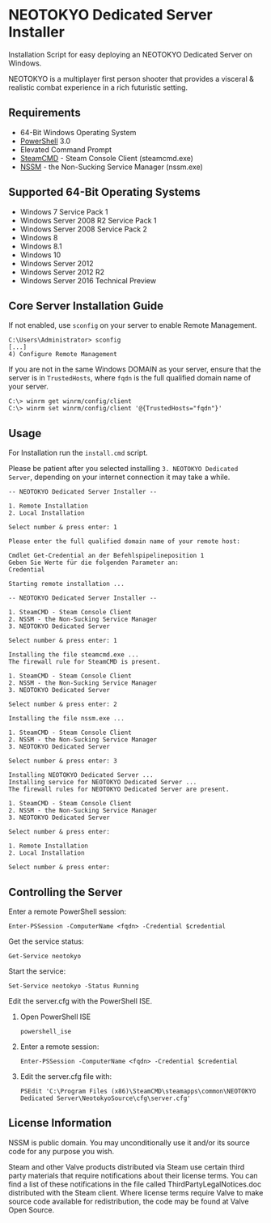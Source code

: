 # NEOTOKYO Dedicated Server Installer

Installation Script for easy deploying an NEOTOKYO Dedicated Server on Windows.

NEOTOKYO is a multiplayer first person shooter that provides a visceral & realistic combat experience in a rich futuristic setting.

## Requirements

* 64-Bit Windows Operating System
* [PowerShell](https://www.microsoft.com/en-us/download/details.aspx?id=34595) 3.0
* Elevated Command Prompt
* [SteamCMD](https://developer.valvesoftware.com/wiki/SteamCMD) - Steam Console Client (steamcmd.exe)
* [NSSM](http://www.nssm.cc) - the Non-Sucking Service Manager (nssm.exe)

## Supported 64-Bit Operating Systems

* Windows 7 Service Pack 1
* Windows Server 2008 R2 Service Pack 1
* Windows Server 2008 Service Pack 2
* Windows 8
* Windows 8.1
* Windows 10
* Windows Server 2012
* Windows Server 2012 R2
* Windows Server 2016 Technical Preview

## Core Server Installation Guide

If not enabled, use `sconfig` on your server to enable Remote Management.

	C:\Users\Administrator> sconfig
	[...]
	4) Configure Remote Management

If you are not in the same Windows DOMAIN as your server, ensure that the server is in `TrustedHosts`, where `fqdn` is the full qualified domain name of your server.

	C:\> winrm get winrm/config/client
	C:\> winrm set winrm/config/client '@{TrustedHosts="fqdn"}'

## Usage

For Installation run the `install.cmd` script.

Please be patient after you selected installing `3. NEOTOKYO Dedicated Server`, depending on your internet connection it may take a while.

	-- NEOTOKYO Dedicated Server Installer --

	1. Remote Installation
	2. Local Installation

	Select number & press enter: 1

	Please enter the full qualified domain name of your remote host:

	Cmdlet Get-Credential an der Befehlspipelineposition 1
	Geben Sie Werte für die folgenden Parameter an:
	Credential

	Starting remote installation ...

	-- NEOTOKYO Dedicated Server Installer --

	1. SteamCMD - Steam Console Client
	2. NSSM - the Non-Sucking Service Manager
	3. NEOTOKYO Dedicated Server

	Select number & press enter: 1

	Installing the file steamcmd.exe ...
	The firewall rule for SteamCMD is present.

	1. SteamCMD - Steam Console Client
	2. NSSM - the Non-Sucking Service Manager
	3. NEOTOKYO Dedicated Server

	Select number & press enter: 2

	Installing the file nssm.exe ...

	1. SteamCMD - Steam Console Client
	2. NSSM - the Non-Sucking Service Manager
	3. NEOTOKYO Dedicated Server

	Select number & press enter: 3

	Installing NEOTOKYO Dedicated Server ...
	Installing service for NEOTOKYO Dedicated Server ...
	The firewall rules for NEOTOKYO Dedicated Server are present.

	1. SteamCMD - Steam Console Client
	2. NSSM - the Non-Sucking Service Manager
	3. NEOTOKYO Dedicated Server

	Select number & press enter:

	1. Remote Installation
	2. Local Installation

	Select number & press enter:

## Controlling the Server

Enter a remote PowerShell session:

	Enter-PSSession -ComputerName <fqdn> -Credential $credential

Get the service status:

	Get-Service neotokyo

Start the service:

	Set-Service neotokyo -Status Running

Edit the server.cfg with the PowerShell ISE.

1. Open PowerShell ISE

	`powershell_ise`

2. Enter a remote session:

	`Enter-PSSession -ComputerName <fqdn> -Credential $credential`

3. Edit the server.cfg file with:

	`PSEdit 'C:\Program Files (x86)\SteamCMD\steamapps\common\NEOTOKYO Dedicated Server\NeotokyoSource\cfg\server.cfg'`

## License Information

NSSM is public domain. You may unconditionally use it and/or its source code for any purpose you wish.

Steam and other Valve products distributed via Steam use certain third party materials that require notifications about their license terms. You can find a list of these notifications in the file called ThirdPartyLegalNotices.doc distributed with the Steam client. Where license terms require Valve to make source code available for redistribution, the code may be found at Valve Open Source.
